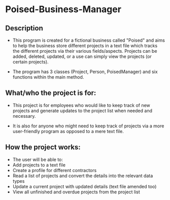# Poised-Business-Manager

## Description

* This program is created for a fictional business called "Poised" and aims to help the business store different projects in a text file which tracks the different projects via their various fields/aspects. Projects can be added, deleted, updated, or a use can simply view the projects (or certain projects).

* The program has 3 classes (Project, Person, PoisedManager) and six functions within the main method.

## What/who the project is for:

* This project is for employees who would like to keep track of new projects and generate updates to the project list when needed and necessary.

* It is also for anyone who might need to keep track of projects via a more user-friendly program as opposed to a mere text file.

## How the project works:

* The user will be able to:
* Add projects to a text file
* Create a profile for different contractors
* Read a list of projects and convert the details into the relevant data types
* Update a current project with updated details (text file amended too)
* View all unfinished and overdue projects from the project list
